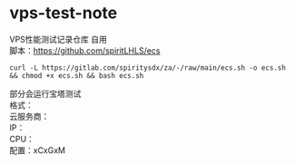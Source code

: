 # vps-test-note
VPS性能测试记录仓库 自用  
脚本：https://github.com/spiritLHLS/ecs  
```
curl -L https://gitlab.com/spiritysdx/za/-/raw/main/ecs.sh -o ecs.sh && chmod +x ecs.sh && bash ecs.sh
```
部分会运行宝塔测试  
格式：  
云服务商：  
IP：  
CPU：  
配置：xCxGxM  
